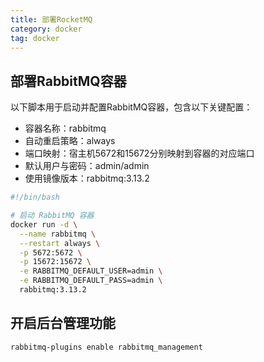 ```yaml
---
title: 部署RocketMQ
category: docker
tag: docker
---
```



## 部署RabbitMQ容器

以下脚本用于启动并配置RabbitMQ容器，包含以下关键配置：
- 容器名称：rabbitmq
- 自动重启策略：always
- 端口映射：宿主机5672和15672分别映射到容器的对应端口
- 默认用户与密码：admin/admin
- 使用镜像版本：rabbitmq:3.13.2


```sh
#!/bin/bash

# 启动 RabbitMQ 容器
docker run -d \
  --name rabbitmq \
  --restart always \
  -p 5672:5672 \
  -p 15672:15672 \
  -e RABBITMQ_DEFAULT_USER=admin \
  -e RABBITMQ_DEFAULT_PASS=admin \
  rabbitmq:3.13.2
```

## 开启后台管理功能
```sh
rabbitmq-plugins enable rabbitmq_management
```

